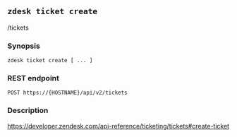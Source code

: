 ## `zdesk ticket create`

/tickets

### Synopsis

    zdesk ticket create [ ... ]

### REST endpoint

    POST https://{HOSTNAME}/api/v2/tickets

### Description

https://developer.zendesk.com/api-reference/ticketing/tickets#create-ticket

